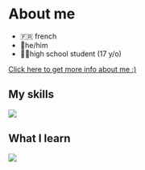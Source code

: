 
<h1>About me</h1>

- 🇫🇷 french
- 👦he/him
- 👨‍🎓high school student (17 y/o)
  
</li>

<a href="https://kevfr8.github.io/">Click here to get more info about me :)</a>

<h2>My skills</h2>
<p>
  <a href="https://skillicons.dev">
    <img src="https://skillicons.dev/icons?i=photoshop,premiere,html,css,figma" />
  </a>
</p>

<h2>What I learn</h2>
<p>
  <a href="https://skillicons.dev">
    <img src="https://skillicons.dev/icons?i=godot,js" />
  </a>
</p>


